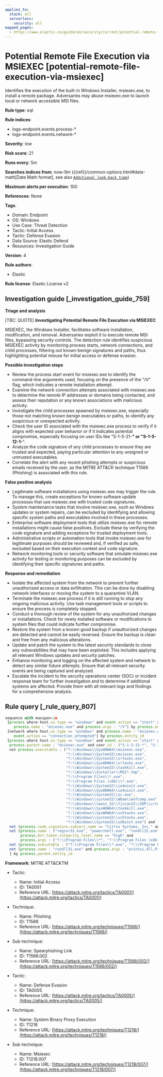```yaml
---
applies_to:
  stack: all
  serverless:
    security: all
mapped_pages:
  - https://www.elastic.co/guide/en/security/current/potential-remote-file-execution-via-msiexec.html
---
```


# Potential Remote File Execution via MSIEXEC [potential-remote-file-execution-via-msiexec]

Identifies the execution of the built-in Windows Installer, msiexec.exe, to install a remote package. Adversaries may abuse msiexec.exe to launch local or network accessible MSI files.

**Rule type**: eql

**Rule indices**:

* logs-endpoint.events.process-*
* logs-endpoint.events.network-*

**Severity**: low

**Risk score**: 21

**Runs every**: 5m

**Searches indices from**: now-9m ({{ref}}/common-options.html#date-math[Date Math format], see also [`Additional look-back time`](docs-content://solutions/security/detect-and-alert/create-detection-rule.md#rule-schedule))

**Maximum alerts per execution**: 100

**References**: None

**Tags**:

* Domain: Endpoint
* OS: Windows
* Use Case: Threat Detection
* Tactic: Initial Access
* Tactic: Defense Evasion
* Data Source: Elastic Defend
* Resources: Investigation Guide

**Version**: 4

**Rule authors**:

* Elastic

**Rule license**: Elastic License v2

## Investigation guide [_investigation_guide_759]

**Triage and analysis**

[TBC: QUOTE]
**Investigating Potential Remote File Execution via MSIEXEC**

MSIEXEC, the Windows Installer, facilitates software installation, modification, and removal. Adversaries exploit it to execute remote MSI files, bypassing security controls. The detection rule identifies suspicious MSIEXEC activity by monitoring process starts, network connections, and child processes, filtering out known benign signatures and paths, thus highlighting potential misuse for initial access or defense evasion.

**Possible investigation steps**

* Review the process start event for msiexec.exe to identify the command-line arguments used, focusing on the presence of the "/V" flag, which indicates a remote installation attempt.
* Examine the network connection attempts associated with msiexec.exe to determine the remote IP addresses or domains being contacted, and assess their reputation or any known associations with malicious activity.
* Investigate the child processes spawned by msiexec.exe, especially those not matching known benign executables or paths, to identify any suspicious or unexpected activity.
* Check the user ID associated with the msiexec.exe process to verify if it aligns with expected user behavior or if it indicates potential compromise, especially focusing on user IDs like "S-1-5-21-**" or "S-1-5-12-1-**".
* Analyze the code signature of any child processes to ensure they are trusted and expected, paying particular attention to any unsigned or untrusted executables.
* Correlate the alert with any recent phishing attempts or suspicious emails received by the user, as the MITRE ATT&CK technique T1566 (Phishing) is associated with this rule.

**False positive analysis**

* Legitimate software installations using msiexec.exe may trigger the rule. To manage this, create exceptions for known software update processes that use msiexec.exe with trusted code signatures.
* System maintenance tasks that involve msiexec.exe, such as Windows updates or system repairs, can be excluded by identifying and allowing specific system paths and executables involved in these processes.
* Enterprise software deployment tools that utilize msiexec.exe for remote installations might cause false positives. Exclude these by verifying the code signature and adding exceptions for trusted deployment tools.
* Administrative scripts or automation tools that invoke msiexec.exe for legitimate purposes should be reviewed and, if verified as safe, excluded based on their execution context and code signature.
* Network monitoring tools or security software that simulate msiexec.exe activity for testing or monitoring purposes can be excluded by identifying their specific signatures and paths.

**Response and remediation**

* Isolate the affected system from the network to prevent further unauthorized access or data exfiltration. This can be done by disabling network interfaces or moving the system to a quarantine VLAN.
* Terminate the msiexec.exe process if it is still running to stop any ongoing malicious activity. Use task management tools or scripts to ensure the process is completely stopped.
* Conduct a thorough review of the system for any unauthorized changes or installations. Check for newly installed software or modifications to system files that could indicate further compromise.
* Restore the system from a known good backup if unauthorized changes are detected and cannot be easily reversed. Ensure the backup is clean and free from any malicious alterations.
* Update and patch the system to the latest security standards to close any vulnerabilities that may have been exploited. This includes applying all relevant Windows updates and security patches.
* Enhance monitoring and logging on the affected system and network to detect any similar future attempts. Ensure that all relevant security events are being captured and analyzed.
* Escalate the incident to the security operations center (SOC) or incident response team for further investigation and to determine if additional systems are affected. Provide them with all relevant logs and findings for a comprehensive analysis.


## Rule query [_rule_query_807]

```js
sequence with maxspan=1m
 [process where host.os.type == "windows" and event.action == "start" and
    process.name : "msiexec.exe" and process.args : "/V"] by process.entity_id
 [network where host.os.type == "windows" and process.name : "msiexec.exe" and
    event.action == "connection_attempted"] by process.entity_id
 [process where host.os.type == "windows" and event.action == "start" and
  process.parent.name : "msiexec.exe" and user.id : ("S-1-5-21-*", "S-1-5-12-1-*") and
  not process.executable : ("?:\\Windows\\SysWOW64\\msiexec.exe",
                            "?:\\Windows\\System32\\msiexec.exe",
                            "?:\\Windows\\System32\\srtasks.exe",
                            "?:\\Windows\\SysWOW64\\srtasks.exe",
                            "?:\\Windows\\System32\\taskkill.exe",
                            "?:\\Windows\\Installer\\MSI*.tmp",
                            "?:\\Program Files\\*.exe",
                            "?:\\Program Files (x86)\\*.exe",
                            "?:\\Windows\\System32\\ie4uinit.exe",
                            "?:\\Windows\\SysWOW64\\ie4uinit.exe",
                            "?:\\Windows\\System32\\sc.exe",
                            "?:\\Windows\\system32\\Wbem\\mofcomp.exe",
                            "?:\\Windows\\twain_32\\fjscan32\\SOP\\crtdmprc.exe",
                            "?:\\Windows\\SysWOW64\\taskkill.exe",
                            "?:\\Windows\\SysWOW64\\schtasks.exe",
                            "?:\\Windows\\system32\\schtasks.exe",
                            "?:\\Windows\\System32\\sdbinst.exe") and
  not (process.code_signature.subject_name == "Citrix Systems, Inc." and process.code_signature.trusted == true) and
  not (process.name : ("regsvr32.exe", "powershell.exe", "rundll32.exe", "wscript.exe") and
       process.Ext.token.integrity_level_name == "high" and
       process.args : ("?:\\Program Files\\*", "?:\\Program Files (x86)\\*")) and
  not (process.executable : ("?:\\Program Files\\*.exe", "?:\\Program Files (x86)\\*.exe") and process.code_signature.trusted == true) and
  not (process.name : "rundll32.exe" and process.args : "printui.dll,PrintUIEntry")
  ] by process.parent.entity_id
```

**Framework**: MITRE ATT&CKTM

* Tactic:

    * Name: Initial Access
    * ID: TA0001
    * Reference URL: [https://attack.mitre.org/tactics/TA0001/](https://attack.mitre.org/tactics/TA0001/)

* Technique:

    * Name: Phishing
    * ID: T1566
    * Reference URL: [https://attack.mitre.org/techniques/T1566/](https://attack.mitre.org/techniques/T1566/)

* Sub-technique:

    * Name: Spearphishing Link
    * ID: T1566.002
    * Reference URL: [https://attack.mitre.org/techniques/T1566/002/](https://attack.mitre.org/techniques/T1566/002/)

* Tactic:

    * Name: Defense Evasion
    * ID: TA0005
    * Reference URL: [https://attack.mitre.org/tactics/TA0005/](https://attack.mitre.org/tactics/TA0005/)

* Technique:

    * Name: System Binary Proxy Execution
    * ID: T1218
    * Reference URL: [https://attack.mitre.org/techniques/T1218/](https://attack.mitre.org/techniques/T1218/)

* Sub-technique:

    * Name: Msiexec
    * ID: T1218.007
    * Reference URL: [https://attack.mitre.org/techniques/T1218/007/](https://attack.mitre.org/techniques/T1218/007/)



